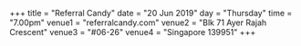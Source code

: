 +++
title = "Referral Candy"
date = "20 Jun 2019"
day = "Thursday"
time = "7.00pm"
venue1 = "referralcandy.com"
venue2 = "Blk 71 Ayer Rajah Crescent"
venue3 = "#06-26"
venue4 = "Singapore 139951"
+++
